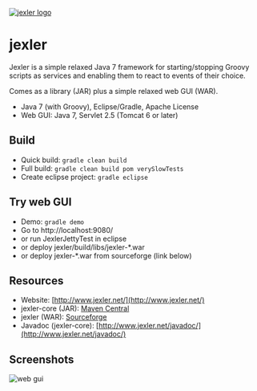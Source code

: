 [![jexler logo](http://www.jexler.net/jexler.jpg)](http:www.jexler.net/)

jexler
======

Jexler is a simple relaxed Java 7 framework for starting/stopping
Groovy scripts as services and enabling them to react to events
of their choice.

Comes as a library (JAR) plus a simple relaxed web GUI (WAR).

* Java 7 (with Groovy), Eclipse/Gradle, Apache License
* Web GUI: Java 7, Servlet 2.5 (Tomcat 6 or later)

Build
-----

* Quick build: `gradle clean build`
* Full build: `gradle clean build pom verySlowTests`
* Create eclipse project: `gradle eclipse`

Try web GUI
-----------

* Demo: `gradle demo`
* Go to http://localhost:9080/
* or run JexlerJettyTest in eclipse
* or deploy jexler/build/libs/jexler-*.war
* or deploy jexler-*.war from sourceforge (link below)

Resources
---------

* Website: [http://www.jexler.net/](http://www.jexler.net/)
* jexler-core (JAR): [Maven Central](http://search.maven.org/#search%7Cga%7C1%7Cjexler-core)
* jexler (WAR): [Sourceforge](https://sourceforge.net/projects/jexler/)
* Javadoc (jexler-core): [http://www.jexler.net/javadoc/](http://www.jexler.net/javadoc/)

Screenshots
-----------

![web gui](http://a.fsdn.com/con/app/proj/jexler/screenshots/jexler-sf-screenshot.jpg)
